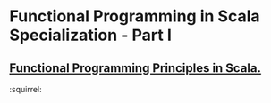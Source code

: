 # Functional Programming in Scala Specialization - Part I
## [Functional Programming Principles in Scala.](https://www.coursera.org/learn/progfun1)

:squirrel:
